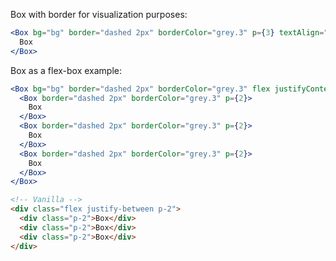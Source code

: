 Box with border for visualization purposes:

```jsx
<Box bg="bg" border="dashed 2px" borderColor="grey.3" p={3} textAlign="center">
  Box
</Box>
```

Box as a flex-box example:

```jsx
<Box bg="bg" border="dashed 2px" borderColor="grey.3" flex justifyContent="space-between" p={2}>
  <Box border="dashed 2px" borderColor="grey.3" p={2}>
    Box
  </Box>
  <Box border="dashed 2px" borderColor="grey.3" p={2}>
    Box
  </Box>
  <Box border="dashed 2px" borderColor="grey.3" p={2}>
    Box
  </Box>
</Box>
```

```html
<!-- Vanilla -->
<div class="flex justify-between p-2">
  <div class="p-2">Box</div>
  <div class="p-2">Box</div>
  <div class="p-2">Box</div>
</div>
```
